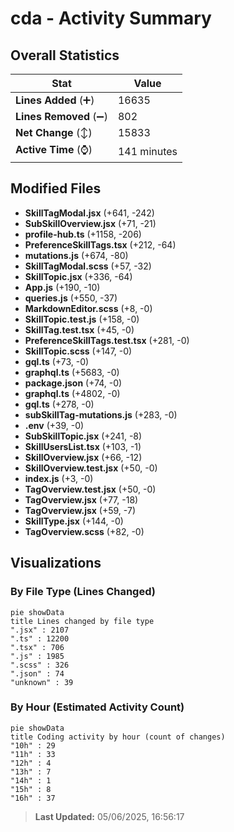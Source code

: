 # cda - Activity Summary 

## Overall Statistics

| Stat                   | Value                                                             |
| ---------------------- | ----------------------------------------------------------------- |
| **Lines Added** (➕)   | 16635                                          |
| **Lines Removed** (➖) | 802                                        |
| **Net Change** (↕)    | 15833                |
| **Active Time** (⌚)   | 141 minutes |


## Modified Files
- **SkillTagModal.jsx** (+641, -242)
- **SubSkillOverview.jsx** (+71, -21)
- **profile-hub.ts** (+1158, -206)
- **PreferenceSkillTags.tsx** (+212, -64)
- **mutations.js** (+674, -80)
- **SkillTagModal.scss** (+57, -32)
- **SkillTopic.jsx** (+336, -64)
- **App.js** (+190, -10)
- **queries.js** (+550, -37)
- **MarkdownEditor.scss** (+8, -0)
- **SkillTopic.test.js** (+158, -0)
- **SkillTag.test.tsx** (+45, -0)
- **PreferenceSkillTags.test.tsx** (+281, -0)
- **SkillTopic.scss** (+147, -0)
- **gql.ts** (+73, -0)
- **graphql.ts** (+5683, -0)
- **package.json** (+74, -0)
- **graphql.ts** (+4802, -0)
- **gql.ts** (+278, -0)
- **subSkillTag-mutations.js** (+283, -0)
- **.env** (+39, -0)
- **SubSkillTopic.jsx** (+241, -8)
- **SkillUsersList.tsx** (+103, -1)
- **SkillOverview.jsx** (+66, -12)
- **SkillOverview.test.jsx** (+50, -0)
- **index.js** (+3, -0)
- **TagOverview.test.jsx** (+50, -0)
- **TagOverview.jsx** (+77, -18)
- **TagOverview.jsx** (+59, -7)
- **SkillType.jsx** (+144, -0)
- **TagOverview.scss** (+82, -0)

## Visualizations

### By File Type (Lines Changed)

```mermaid
pie showData
title Lines changed by file type
".jsx" : 2107
".ts" : 12200
".tsx" : 706
".js" : 1985
".scss" : 326
".json" : 74
"unknown" : 39
```

### By Hour (Estimated Activity Count)

```mermaid
pie showData
title Coding activity by hour (count of changes)
"10h" : 29
"11h" : 33
"12h" : 4
"13h" : 7
"14h" : 1
"15h" : 8
"16h" : 37
```


> **Last Updated:** 05/06/2025, 16:56:17